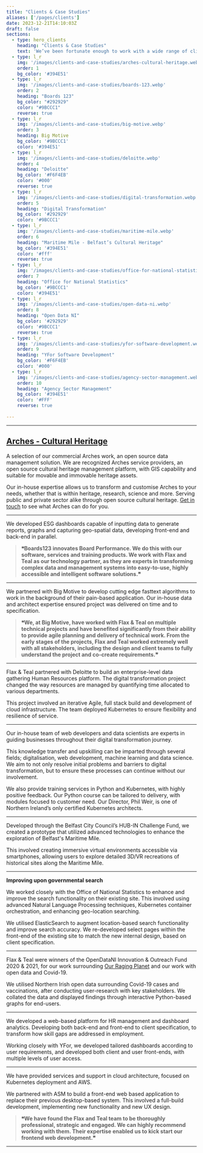 ```yaml
---
title: "Clients & Case Studies"
aliases: ['/pages/clients']
date: 2023-12-21T14:10:03Z
draft: false
sections:
  - type: hero_clients
    heading: "Clients & Case Studies"
    text: 'We’ve been fortunate enough to work with a wide range of clients across various sectors, ensuring timely project completion and high levels of client satisfaction along the way. See a selection of our work below.'
  - type: l_r
    img: '/images/clients-and-case-studies/arches-cultural-heritage.webp'
    order: 1
    bg_color: '#394E51'
  - type: l_r
    img: '/images/clients-and-case-studies/boards-123.webp'
    order: 2
    heading: "Boards 123"
    bg_color: "#292929"
    color: "#9BCCC1"
    reverse: true
  - type: l_r
    img: '/images/clients-and-case-studies/big-motive.webp'
    order: 3
    heading: Big Motive
    bg_color: '#9BCCC1'
    color: '#394E51'
  - type: l_r
    img: '/images/clients-and-case-studies/deloitte.webp'
    order: 4
    heading: "Deloitte"
    bg_color: '#F6F4EB'
    color: '#000'
    reverse: true
  - type: l_r
    img: '/images/clients-and-case-studies/digital-transformation.webp'
    order: 5
    heading: "Digital Transformation"
    bg_color: '#292929'
    color: '#9BCCC1'
  - type: l_r
    img: '/images/clients-and-case-studies/maritime-mile.webp'
    order: 6
    heading: "Maritime Mile - Belfast’s Cultural Heritage"
    bg_color: '#394E51'
    color: '#fff'
    reverse: true
  - type: l_r
    img: '/images/clients-and-case-studies/office-for-national-statistics.webp'
    order: 7
    heading: "Office for National Statistics"
    bg_color: '#9BCCC1'
    color: '#394E51'
  - type: l_r
    img: '/images/clients-and-case-studies/open-data-ni.webp'
    order: 8
    heading: "Open Data NI"
    bg_color: '#292929'
    color: '#9BCCC1'
    reverse: true
  - type: l_r
    img: '/images/clients-and-case-studies/yfor-software-development.webp'
    order: 9
    heading: "YFor Software Development"
    bg_color: '#F6F4EB'
    color: '#000'
  - type: l_r
    img: '/images/clients-and-case-studies/agency-sector-management.webp'
    order: 10
    heading: "Agency Sector Management"
    bg_color: '#394E51'
    color: '#FFF'
    reverse: true
    
---
```


---

## [Arches - Cultural Heritage](/arches-work/)

A selection of our commercial Arches work, an open source data management solution. We are recognized Arches service providers, an open source cultural heritage management platform, with GIS capability and suitable for movable and immovable heritage assets. 

Our in-house expertise allows us to transform and customise Arches to your needs, whether that is within heritage, research, science and more. Serving public and private sector alike through open source cultural heritage. [Get in touch](/contact/) to see what Arches can do for you.

---

We developed ESG dashboards capable of inputting data to generate reports, graphs and capturing geo-spatial data, developing front-end and back-end in parallel.

> **❝Boards123 innovates Board Performance. We do this with our software, services and training products. We work with Flax and Teal as our technology partner, as they are experts in transforming complex data and management systems into easy-to-use, highly accessible and intelligent software solutions.❞**

---

We partnered with Big Motive to develop cutting edge fasttext algorithms to work in the background of their pain-based application. Our in-house data and architect expertise ensured project was delivered on time and to specification. 

>**❝We, at Big Motive, have worked with Flax & Teal on multiple technical projects and have benefited significantly from their ability to provide agile planning and delivery of technical work. From the early stages of the projects, Flax and Teal worked extremely well with all stakeholders, including the design and client teams to fully understand the project and co-create requirements.❞**

---

Flax & Teal partnered with Deloitte to build an enterprise-level data gathering Human Resources platform. The digital transformation project changed the way resources are managed by quantifying time allocated to various departments.

This project involved an iterative Agile, full stack build and development of cloud infrastructure. The team deployed Kubernetes to ensure flexibility and resilience of service.

---

Our in-house team of web developers and data scientists are experts in guiding businesses throughout their digital transformation journey. 

This knowledge transfer and upskilling can be imparted through several fields; digitalisation, web development, machine learning and data science. We aim to not only resolve initial problems and barriers to digital transformation, but to ensure these processes can continue without our involvement. 

We also provide training services in Python and Kubernetes, with highly positive feedback. Our Python course can be tailored to delivery, with modules focused to customer need. Our Director, Phil Weir, is one of Northern Ireland’s only certified Kubernetes architects.

---

Developed through the Belfast City Council’s HUB-IN Challenge Fund, we created a prototype that utilized advanced technologies to enhance the exploration of Belfast's Maritime Mile.

This involved creating immersive virtual environments accessible via smartphones, allowing users to explore detailed 3D/VR recreations of historical sites along the Maritime
Mile.

---

**Improving upon governmental search**

We worked closely with the Office of National Statistics to enhance and improve the search functionality on their existing site. This involved using advanced Natural Language Processing techniques, Kubernetes container orchestration, and enhancing geo-location searching.

We utilised ElasticSearch to augment location-based search functionality and improve search accuracy. We re-developed select pages within the front-end of the existing site to match the new internal design, based on client specification. 

---

Flax & Teal were winners of the OpenDataNI Innovation & Outreach Fund 2020 & 2021, for our work surrounding [Our Raging Planet](/products#our-raging-planet-orp) and our work with open data and Covid-19.

We utilised Northern Irish open data surrounding Covid-19 cases and vaccinations, after conducting user-research with key stakeholders. We collated the data and displayed findings through interactive Python-based graphs for end-users.

---

We developed a web-based platform for HR management and dashboard analytics. Developing both back-end and front-end to client specification, to transform how skill gaps are addressed in employment.

Working closely with YFor, we developed tailored dashboards according to user requirements, and developed both client and user front-ends, with multiple levels of user access. 

---

We have provided services and support in cloud architecture, focused on Kubernetes deployment and AWS. 

We partnered with ASM to build a front-end web based application to replace their previous desktop-based system. This involved a full-build development, implementing new functionality and new UX design.

>**❝We have found the Flax and Teal team to be thoroughly professional, strategic and engaged. We can highly recommend working with them. Their expertise enabled us to kick start our frontend web development.❞**

---



